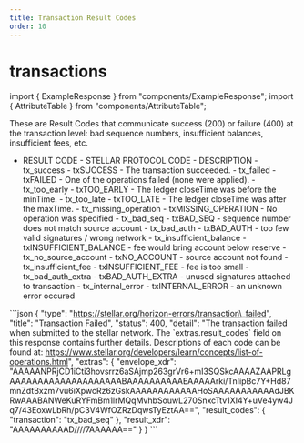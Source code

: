 ```yaml
---
title: Transaction Result Codes
order: 10
---
```


# transactions

import { ExampleResponse } from "components/ExampleResponse"; import { AttributeTable } from "components/AttributeTable";

These are Result Codes that communicate success \(200\) or failure \(400\) at the transaction level: bad sequence numbers, insufficient balances, insufficient fees, etc.

 - RESULT CODE - STELLAR PROTOCOL CODE - DESCRIPTION - tx\_success - txSUCCESS - The transaction succeeded. - tx\_failed - txFAILED - One of the operations failed \(none were applied\). - tx\_too\_early - txTOO\_EARLY - The ledger closeTime was before the minTime. - tx\_too\_late - txTOO\_LATE - The ledger closeTime was after the maxTime. - tx\_missing\_operation - txMISSING\_OPERATION - No operation was specified - tx\_bad\_seq - txBAD\_SEQ - sequence number does not match source account - tx\_bad\_auth - txBAD\_AUTH - too few valid signatures / wrong network - tx\_insufficient\_balance - txINSUFFICIENT\_BALANCE - fee would bring account below reserve - tx\_no\_source\_account - txNO\_ACCOUNT - source account not found - tx\_insufficient\_fee - txINSUFFICIENT\_FEE - fee is too small - tx\_bad\_auth\_extra - txBAD\_AUTH\_EXTRA - unused signatures attached to transaction - tx\_internal\_error - txINTERNAL\_ERROR - an unknown error occured

 \`\`\`json { "type": "https://stellar.org/horizon-errors/transaction\_failed", "title": "Transaction Failed", "status": 400, "detail": "The transaction failed when submitted to the stellar network. The \`extras.result\_codes\` field on this response contains further details. Descriptions of each code can be found at: https://www.stellar.org/developers/learn/concepts/list-of-operations.html", "extras": { "envelope\_xdr": "AAAAANPRjCD1iCti3hovsrrz6aSAjmp263grVr6+mI3SQSkcAAAAZAAPRLgAAAAAAAAAAAAAAAAAAAABAAAAAAAAAAEAAAAArki/TnIipBc7Y+Hd87mnZdtBxzm7vu6iXpwcRz6zGskAAAAAAAAAAAAHoSAAAAAAAAAAAdJBKRwAAABANWeKuRYFmBm1lrMQqMvhbSouwL270SnxcTtv1XI4Y+uVe4yw4Jq7/43EoxwLbRh/pC3V4WfOZRzDqwsTyEztAA==", "result\_codes": { "transaction": "tx\_bad\_seq" }, "result\_xdr": "AAAAAAAAAAD////7AAAAAA==" } } \`\`\`

